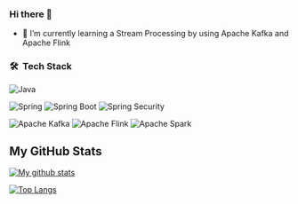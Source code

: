 ### Hi there 👋

- 🌱 I’m currently learning a Stream Processing by using Apache Kafka and Apache Flink

### 🛠 &nbsp;Tech Stack

![Java](https://img.shields.io/badge/Java-%23ED8B00.svg?style=for-the-badge&logo=java&logoColor=white)

![Spring](https://img.shields.io/badge/Spring-%236DB33F.svg?style=for-the-badge&logo=spring&logoColor=white)
![Spring Boot](https://img.shields.io/badge/Spring%20Boot-%236DB33F.svg?style=for-the-badge&logo=springboot&logoColor=white)
![Spring Security](https://img.shields.io/badge/Spring%20Security-%236DB33F.svg?style=for-the-badge&logo=springsecurity&logoColor=white)

![Apache Kafka](https://img.shields.io/badge/Apache%20Kafka-black.svg?style=for-the-badge&logo=apachekafka&logoColor=white)
![Apache Flink](https://img.shields.io/badge/Apache%20Flink-black.svg?style=for-the-badge&logo=apacheflink&logoColor=white)
![Apache Spark](https://img.shields.io/badge/Apache%20Spark-d4651c.svg?style=for-the-badge&logo=apachespark&logoColor=white)

## My GitHub Stats

<a href="https://github.com/AndrewKuzmin">
 <img align="center" src="https://github-readme-stats.vercel.app/api?username=AndrewKuzmin&show_icons=true&theme=light&line_height=27&include_all_commits=false&count_private=true&hide=issues,prs,contribs" alt="My github stats"/>
</a>

[![Top Langs](https://github-readme-stats.vercel.app/api/top-langs/?username=AndrewKuzmin&hide=javascript)](https://github.com/AndrewKuzmin/github-readme-stats)

<!--
**AndrewKuzmin/AndrewKuzmin** is a ✨ _special_ ✨ repository because its `README.md` (this file) appears on your GitHub profile.

Here are some ideas to get you started:

- 🔭 I’m currently working on ...
- 🌱 I’m currently learning ...
- 👯 I’m looking to collaborate on ...
- 🤔 I’m looking for help with ...
- 💬 Ask me about ...
- 📫 How to reach me: ...
- 😄 Pronouns: ...
- ⚡ Fun fact: ...
-->
